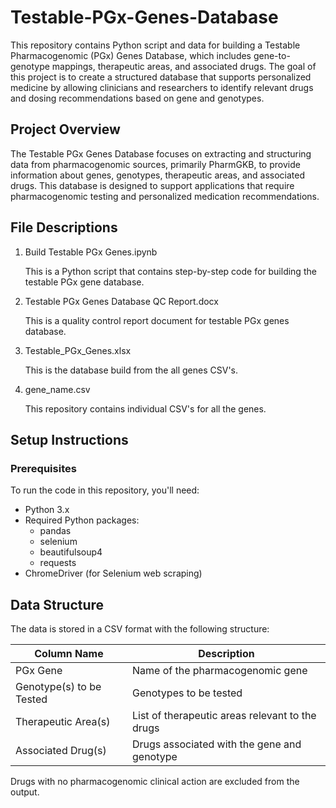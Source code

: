# Testable-PGx-Genes-Database

This repository contains Python script and data for building a Testable Pharmacogenomic (PGx) Genes Database, which includes gene-to-genotype mappings, therapeutic areas, and associated drugs. The goal of this project is to create a structured database that supports personalized medicine by allowing clinicians and researchers to identify relevant drugs and dosing recommendations based on gene and genotypes.

## Project Overview

The Testable PGx Genes Database focuses on extracting and structuring data from pharmacogenomic sources, primarily PharmGKB, to provide information about genes, genotypes, therapeutic areas, and associated drugs. This database is designed to support applications that require pharmacogenomic testing and personalized medication recommendations.

## File Descriptions

1. Build Testable PGx Genes.ipynb

   This is a Python script that contains step-by-step code for building the testable PGx gene database.

3. Testable PGx Genes Database QC Report.docx
   
   This is a quality control report document for testable PGx genes database.

5. Testable_PGx_Genes.xlsx
   
   This is the database build from the all genes CSV's.

7. gene_name.csv

   This repository contains individual CSV's for all the genes.

## Setup Instructions

### Prerequisites

To run the code in this repository, you'll need:

- Python 3.x
- Required Python packages:
    - pandas
    - selenium
    - beautifulsoup4
    - requests
- ChromeDriver (for Selenium web scraping)

## Data Structure

The data is stored in a CSV format with the following structure:

Column Name                    | Description
-----------                    | -----------
PGx Gene	                         | Name of the pharmacogenomic gene
Genotype(s)	to be Tested       | Genotypes to be tested 
Therapeutic Area(s)            | List of therapeutic areas relevant to the drugs
Associated Drug(s)	          | Drugs associated with the gene and genotype

Drugs with no pharmacogenomic clinical action are excluded from the output.
  
